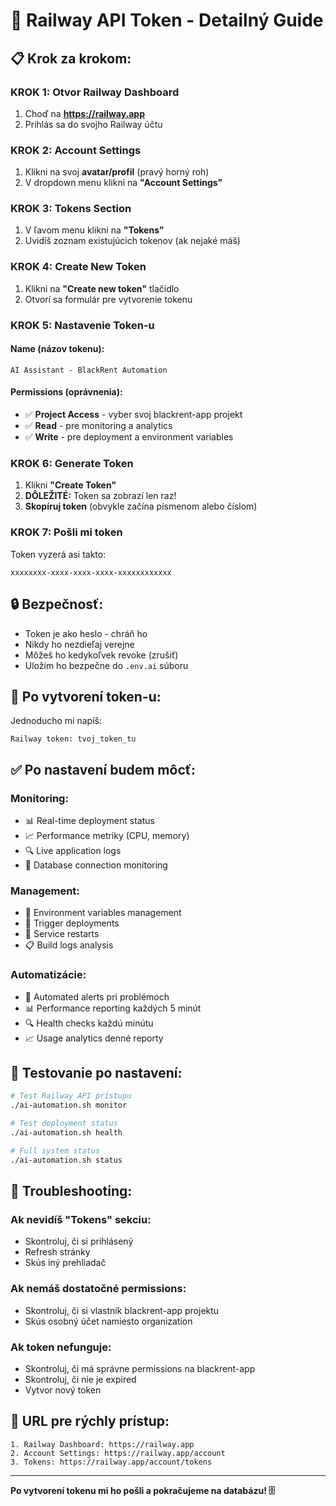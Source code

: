 # 🚂 Railway API Token - Detailný Guide

## 📋 **Krok za krokom:**

### **KROK 1: Otvor Railway Dashboard**
1. Choď na **https://railway.app**
2. Prihlás sa do svojho Railway účtu

### **KROK 2: Account Settings**
1. Klikni na svoj **avatar/profil** (pravý horný roh)
2. V dropdown menu klikni na **"Account Settings"**

### **KROK 3: Tokens Section**
1. V ľavom menu klikni na **"Tokens"**
2. Uvidíš zoznam existujúcich tokenov (ak nejaké máš)

### **KROK 4: Create New Token**
1. Klikni na **"Create new token"** tlačidlo
2. Otvorí sa formulár pre vytvorenie tokenu

### **KROK 5: Nastavenie Token-u**

#### **Name (názov tokenu):**
```
AI Assistant - BlackRent Automation
```

#### **Permissions (oprávnenia):**
- ✅ **Project Access** - vyber svoj blackrent-app projekt
- ✅ **Read** - pre monitoring a analytics
- ✅ **Write** - pre deployment a environment variables

### **KROK 6: Generate Token**
1. Klikni **"Create Token"**
2. **DÔLEŽITÉ:** Token sa zobrazí len raz!
3. **Skopíruj token** (obvykle začína písmenom alebo číslom)

### **KROK 7: Pošli mi token**
Token vyzerá asi takto:
```
xxxxxxxx-xxxx-xxxx-xxxx-xxxxxxxxxxxx
```

## 🔒 **Bezpečnosť:**
- Token je ako heslo - chráň ho
- Nikdy ho nezdieľaj verejne
- Môžeš ho kedykoľvek revoke (zrušiť)
- Uložím ho bezpečne do `.env.ai` súboru

## 🎯 **Po vytvorení token-u:**
Jednoducho mi napíš:
```
Railway token: tvoj_token_tu
```

## ✅ **Po nastavení budem môcť:**

### **Monitoring:**
- 📊 Real-time deployment status
- 📈 Performance metriky (CPU, memory)
- 🔍 Live application logs
- 💾 Database connection monitoring

### **Management:**
- 🔧 Environment variables management
- 🚀 Trigger deployments
- 🔄 Service restarts
- 📋 Build logs analysis

### **Automatizácie:**
- 🚨 Automated alerts pri problémoch
- 📊 Performance reporting každých 5 minút
- 🔍 Health checks každú minútu
- 📈 Usage analytics denné reporty

## 🧪 **Testovanie po nastavení:**
```bash
# Test Railway API prístupu
./ai-automation.sh monitor

# Test deployment status
./ai-automation.sh health

# Full system status
./ai-automation.sh status
```

## 🚨 **Troubleshooting:**

### **Ak nevidíš "Tokens" sekciu:**
- Skontroluj, či si prihlásený
- Refresh stránky
- Skús iný prehliadač

### **Ak nemáš dostatočné permissions:**
- Skontroluj, či si vlastník blackrent-app projektu
- Skús osobný účet namiesto organization

### **Ak token nefunguje:**
- Skontroluj, či má správne permissions na blackrent-app
- Skontroluj, či nie je expired
- Vytvor nový token

## 📱 **URL pre rýchly prístup:**
```
1. Railway Dashboard: https://railway.app
2. Account Settings: https://railway.app/account
3. Tokens: https://railway.app/account/tokens
```

---

**Po vytvorení tokenu mi ho pošli a pokračujeme na databázu! 🗄️** 